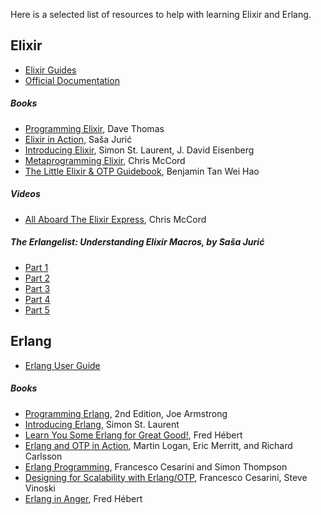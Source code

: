 Here is a selected list of resources to help with learning Elixir and Erlang.

## Elixir
- [Elixir Guides](http://elixir-lang.org/getting-started/introduction.html)
- [Official Documentation](http://elixir-lang.org/docs/stable/elixir)

##### Books
- [Programming Elixir](https://pragprog.com/book/elixir/programming-elixir), Dave Thomas
- [Elixir in Action](https://www.manning.com/juric/), Saša Jurić
- [Introducing Elixir](http://shop.oreilly.com/product/0636920030584.do), Simon St. Laurent, J. David Eisenberg
- [Metaprogramming Elixir](https://pragprog.com/book/cmelixir/metaprogramming-elixir), Chris McCord
- [The Little Elixir & OTP Guidebook](https://www.manning.com/tanweihao/), Benjamin Tan Wei Hao

##### Videos
- [All Aboard The Elixir Express](http://www.confreaks.tv/videos/railsconf2014-workshop-all-aboard-the-elixir-express), Chris McCord

##### The Erlangelist: Understanding Elixir Macros, by Saša Jurić
  - [Part 1](http://www.theerlangelist.com/2014/06/understanding-elixir-macros-part-1.html)
  - [Part 2](http://www.theerlangelist.com/2014/06/understanding-elixir-macros-part-2.html)
  - [Part 3](http://www.theerlangelist.com/2014/06/understanding-elixir-macros-part-3.html)
  - [Part 4](http://www.theerlangelist.com/2014/06/understanding-elixir-macros-part-4.html)
  - [Part 5](http://www.theerlangelist.com/2014/06/understanding-elixir-macros-part-5.html)

## Erlang
- [Erlang User Guide](http://www.erlang.org/doc/getting_started/users_guide.html)

##### Books
- [Programming Erlang](https://pragprog.com/book/jaerlang2/programming-erlang), 2nd Edition, Joe Armstrong
- [Introducing Erlang](http://shop.oreilly.com/product/0636920025818.do), Simon St. Laurent
- [Learn You Some Erlang for Great Good!](https://www.nostarch.com/erlang), Fred Hébert
- [Erlang and OTP in Action](https://www.manning.com/logan/), Martin Logan, Eric Merritt, and Richard Carlsson
- [Erlang Programming](http://shop.oreilly.com/product/9780596518189.do), Francesco Cesarini and Simon Thompson
- [Designing for Scalability with Erlang/OTP](http://shop.oreilly.com/product/0636920024149.do), Francesco Cesarini, Steve Vinoski
- [Erlang in Anger](http://www.erlang-in-anger.com/), Fred Hébert
